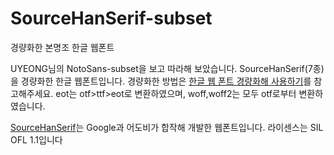 # SourceHanSerif-subset
경량화한 본명조 한글 웹폰트

 UYEONG님의 NotoSans-subset을 보고 따라해 보았습니다.
 SourceHanSerif(7종)을 경량화한 한글 웹폰트입니다. 경량화한 방법은 [한글 웹 폰트 경량화해 사용하기](http://coderifleman.tumblr.com/post/111825720099/%ED%95%9C%EA%B8%80-%EC%9B%B9-%ED%8F%B0%ED%8A%B8-%EA%B2%BD%EB%9F%89%ED%99%94%ED%95%B4-%EC%82%AC%EC%9A%A9%ED%95%98%EA%B8%B0)를 참고해주세요.
  eot는 otf>ttf>eot로 변환하였으며, woff,woff2는 모두 otf로부터 변환하였습니다.
  
  [SourceHanSerif](https://github.com/adobe-fonts/source-han-serif/tree/release/)는 Google과 어도비가 합작해 개발한 웹폰트입니다. 라이센스는 SIL OFL 1.1입니다
